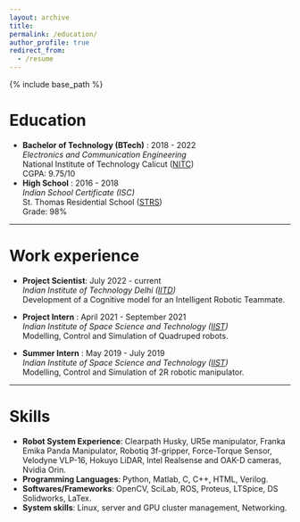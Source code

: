 ```yaml
---
layout: archive
title: 
permalink: /education/
author_profile: true
redirect_from:
  - /resume
---
```


{% include base_path %}


Education
======
* **Bachelor of Technology (BTech)** : 2018 - 2022 \
    *Electronics and Communication Engineering* \
    National Institute of Technology Calicut ([NITC](https://nitc.ac.in/)) \
    CGPA: 9.75/10
* **High School** : 2016 - 2018 \
    *Indian School Certificate (ISC)* \
    St. Thomas Residential School ([STRS](https://strstvm.org/))  
    Grade: 98%

---

Work experience
======
* **Project Scientist**: July 2022 - current \
   *Indian Institute of Technology Delhi ([IITD](https://home.iitd.ac.in/))* \
   Development of a Cognitive model for an Intelligent Robotic Teammate.
* **Project Intern** : April 2021 - September 2021 \
  *Indian Institute of Space Science and Technology ([IIST](https://www.iist.ac.in/))* \
  Modelling, Control and Simulation of Quadruped robots.

* **Summer Intern** : May 2019 - July 2019 \
  *Indian Institute of Space Science and Technology ([IIST](https://www.iist.ac.in/))* \
  Modelling, Control and Simulation of 2R robotic manipulator.
  
---

Skills
======
* **Robot System Experience**: Clearpath Husky, UR5e manipulator, Franka Emika Panda Manipulator, Robotiq 3f-gripper, Force-Torque Sensor, Velodyne VLP-16, Hokuyo LiDAR, Intel Realsense and OAK-D cameras, Nvidia Orin.
* **Programming Languages**: Python, Matlab, C, C++, HTML, Verilog.
* **Softwares/Frameworks**: OpenCV, SciLab, ROS, Proteus, LTSpice, DS Solidworks, LaTex. 
* **System skills**: Linux, server and GPU cluster management, Networking. 

